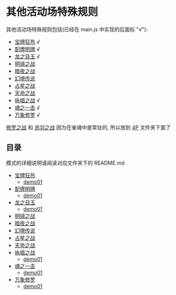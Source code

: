 # 其他活动场特殊规则

其他活动场特殊规则包括(已经在 main.js 中实现的后面标 "√"):

- [宝牌狂热](宝牌狂热) √
- [配牌明牌](配牌明牌) √
- [龙之目玉](龙之目玉) √
- [明镜之战](明镜之战)
- [暗夜之战](暗夜之战)
- [幻境传说](幻境传说)
- [占星之战](占星之战)
- [天命之战](天命之战)
- [咏唱之战](咏唱之战) √
- [魂之一击](魂之一击) √
- [万象修罗](万象修罗) √

[修罗之战](../4P/修罗之战相关) 和 [赤羽之战](../4P/赤羽之战相关) 因为在雀魂中是常驻的, 所以放到 [4P](../4P) 文件夹下面了

## 目录

模式的详细说明请阅读对应文件夹下的 README.md

- [宝牌狂热](宝牌狂热)
    - [demo01](宝牌狂热/demo01.js)
- [配牌明牌](配牌明牌)
    - [demo01](配牌明牌/demo01.js)
- [龙之目玉](龙之目玉)
    - [demo01](龙之目玉/demo01.js)
- [明镜之战](明镜之战)
- [暗夜之战](暗夜之战)
- [幻境传说](幻境传说)
- [占星之战](占星之战)
- [天命之战](天命之战)
- [咏唱之战](咏唱之战)
    - [demo01](咏唱之战/demo01.js)
- [魂之一击](魂之一击)
    - [demo01](魂之一击/demo01.js)
- [万象修罗](万象修罗)
    - [demo01](万象修罗/demo01.js)
